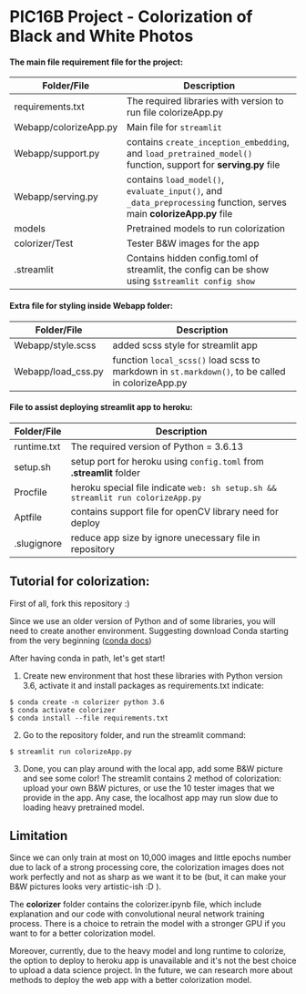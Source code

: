 # PIC16B Project - Colorization of Black and White Photos

#### The main file requirement file for the project:

|Folder/File       | Description |
|------------------| ----------- |
|requirements.txt  | The required libraries with version to run file colorizeApp.py|
| Webapp/colorizeApp.py | Main file for `streamlit`|
| Webapp/support.py     | contains `create_inception_embedding`, and `load_pretrained_model()` function, support for **serving.py** file|
|  Webapp/serving.py    | contains `load_model()`, `evaluate_input()`, and `_data_preprocessing` function, serves main **colorizeApp.py** file|
| models                | Pretrained models to run colorization|
| colorizer/Test        | Tester B&W images for the app |
| .streamlit            | Contains hidden config.toml of streamlit, the config can be show using `$streamlit config show`|



#### Extra file for styling inside Webapp folder:

| Folder/File | Description |
|-------------|-------------|
|Webapp/style.scss   | added scss style for streamlit app|
|Webapp/load_css.py  | function `local_scss()` load scss to markdown in `st.markdown()`, to be called in colorizeApp.py|


#### File to assist deploying streamlit app to heroku:

| Folder/File | Description |
|-------------|-------------|
| runtime.txt | The required version of Python = 3.6.13|
| setup.sh | setup port for heroku using `config.toml` from **.streamlit** folder|
| Procfile | heroku special file indicate `web: sh setup.sh && streamlit run colorizeApp.py`|
| Aptfile | contains support file for openCV library need for deploy|
| .slugignore | reduce app size by ignore unecessary file in repository|




## Tutorial for colorization:
First of all, fork this repository :) <br>

Since we use an older version of Python and of some libraries, you will need to create another environment. Suggesting download Conda starting from the very beginning ([conda docs](https://conda.io/projects/conda/en/latest/user-guide/getting-started.html))

After having conda in path, let's get start!

1. Create new environment that host these libraries with Python version 3.6, activate it and install packages as requirements.txt indicate:
``` 
$ conda create -n colorizer python 3.6
$ conda activate colorizer
$ conda install --file requirements.txt
```

2. Go to the repository folder, and run the streamlit command:
```
$ streamlit run colorizeApp.py

```


3. Done, you can play around with the local app, add some B&W picture and see some color!
The streamlit contains 2 method of colorization: upload your own B&W pictures, or use the 10 tester images that we provide in the app. Any case, the localhost app may run slow due to loading heavy pretrained model.


## Limitation
Since we can only train at most on 10,000 images and little epochs number due to lack of a strong processing core, the colorization images does not work perfectly and not as sharp as we want it to be (but, it can make your B&W pictures looks very artistic-ish :D ). 

The **colorizer** folder contains the colorizer.ipynb file, which include explanation and our code with convolutional neural network training process.
There is a choice to retrain the model with a stronger GPU if you want to for a better colorization model.


Moreover, currently, due to the heavy model and long runtime to colorize, the option to deploy to heroku app is unavailable and it's not the best choice to upload a data science project. In the future, we can research more about methods to deploy the web app with a better colorization model.
